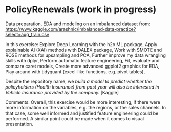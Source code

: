 # PolicyRenewals (work in progress)

Data preparation, EDA and modeling on an imbalanced dataset from:
https://www.kaggle.com/arashnic/imbalanced-data-practice?select=aug_train.csv 

In this exercise:
Explore Deep Learning with the h2o ML package, 
Apply explainable AI (XAI) methods with DALEX package,
Work with SMOTE and ROSE methods for upsampling and PCA,
Further improve my data wrangling skills with dplyr,
Perform automatic feature engineering,
Fit, evaluate and compare caret models,
Create more advanced ggplot2 graphics for EDA, 
Play around with tidyquant (excel-like functions, e.g. pivot tables),



Despite the repository name, we _build a model to predict whether the policyholders (Health Insurance) from past year will also be interested in Vehicle Insurance provided by the company._ [Kaggle]


Comments:
Overall, this exercise would be more interesting, if there were more information on the variables, e.g. the regions, or
the sales channels. In that case, some well informed and justified feature engineering could be performed. A similar point
could be made when it comes to visual presentation. 
